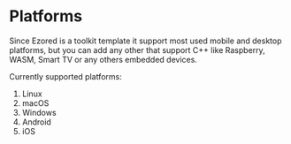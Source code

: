 # Platforms

Since Ezored is a toolkit template it support most used mobile and desktop platforms, but you can add any other that support C++ like Raspberry, WASM, Smart TV or any others embedded devices.

Currently supported platforms:

1. Linux
2. macOS
3. Windows
4. Android
5. iOS

